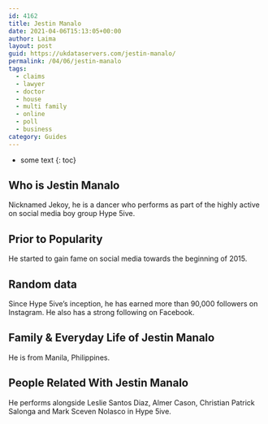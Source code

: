 ```yaml
---
id: 4162
title: Jestin Manalo
date: 2021-04-06T15:13:05+00:00
author: Laima
layout: post
guid: https://ukdataservers.com/jestin-manalo/
permalink: /04/06/jestin-manalo
tags:
  - claims
  - lawyer
  - doctor
  - house
  - multi family
  - online
  - poll
  - business
category: Guides
---
```


* some text
{: toc}


## Who is Jestin Manalo
                  
                  
                  
Nicknamed Jekoy, he is a dancer who performs as part of the highly active on social media boy group Hype 5ive.
                  
              
            
              
            
                
                
                
## Prior to Popularity
                  
                  
                  
He started to gain fame on social media towards the beginning of 2015.
                  
              
            
              
            
                
                
                
## Random data
                  
                  
                  
Since Hype 5ive&#8217;s inception, he has earned more than 90,000 followers on Instagram. He also has a strong following on Facebook.
                  
              
            
              
            
                
                
                
## Family & Everyday Life of Jestin Manalo
                  
                  
                  
He is from Manila, Philippines.
                  
              
            
              
            
                
                
                
## People Related With Jestin Manalo
                  
                  
                  
He performs alongside Leslie Santos Diaz, Almer Cason, Christian Patrick Salonga and Mark Sceven Nolasco in Hype 5ive.
                  
              
            
              
            
                
              
            
              
              
            
            
              
            
          
          
          